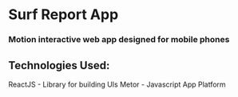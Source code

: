 # Surf Report App

###	Motion interactive web app designed for mobile phones

## Technologies Used:

ReactJS		- Library for building UIs
Metor		- Javascript App Platform